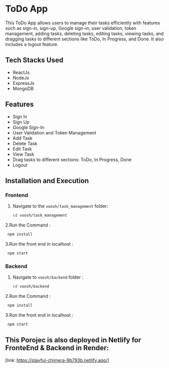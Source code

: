 # ToDo App

This ToDo App allows users to manage their tasks efficiently with features such as sign-in, sign-up, Google sign-in, user validation, token management, adding tasks, deleting tasks, editing tasks, viewing tasks, and dragging tasks to different sections like ToDo, In Progress, and Done. It also includes a logout feature.

## Tech Stacks Used
   - ReactJs
   - NodeJs
   - ExpressJs
   - MongoDB
     
## Features

- Sign In
- Sign Up
- Google Sign-In
- User Validation and Token Management
- Add Task
- Delete Task
- Edit Task
- View Task
- Drag tasks to different sections: ToDo, In Progress, Done
- Logout

## Installation and Execution

### Frontend

1. Navigate to the `voosh/task_management` folder:
   ```bash
   cd voosh/task_management
   ```
2.Run the Command :
   ```bash
    npm install
   ```
3.Run the front end in localhost :
 ```bash
  npm start
```

### Backend
1. Navigate to `voosh/backend` folder :
   ```bash
   cd voosh/backend
   ```
2.Run the Command :
   ```bash
    npm install
   ```
3.Run the front end in localhost :
 ```bash
  npm start
```

## This Porojec is   also deployed in Netlify  for FronteEnd & Backend in Render:
   [link: https://playful-chimera-9b793b.netlify.app/]

